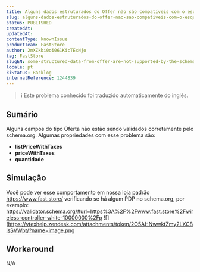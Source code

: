 ```yaml
---
title: Alguns dados estruturados do Offer não são compatíveis com o esquema
slug: alguns-dados-estruturados-do-offer-nao-sao-compativeis-com-o-esquema
status: PUBLISHED
createdAt: 
updatedAt: 
contentType: knownIssue
productTeam: FastStore
author: 2mXZkbi0oi061KicTExNjo
tag: FastStore
slugEN: some-structured-data-from-offer-are-not-supported-by-the-schema
locale: pt
kiStatus: Backlog
internalReference: 1244839
---
```


>ℹ️ Este problema conhecido foi traduzido automaticamente do inglês.

## Sumário


Alguns campos do tipo Oferta não estão sendo validados corretamente pelo schema.org. Algumas propriedades com esse problema são:

- **listPriceWithTaxes**
- **priceWithTaxes**
- **quantidade**
## Simulação


Você pode ver esse comportamento em nossa loja padrão https://www.fast.store/ verificando se há algum PDP no schema.org, por exemplo:
https://validator.schema.org/#url=https%3A%2F%2Fwww.fast.store%2Fwireless-controller-white-10000000%2Fp
 ![](https://vtexhelp.zendesk.com/attachments/token/2O5AHNwwktZmy2LXC8isSVWpt/?name=image.png
## Workaround


N/A



